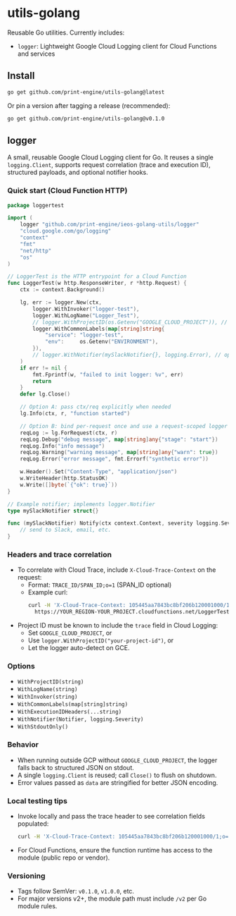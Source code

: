 # utils-golang

Reusable Go utilities. Currently includes:

- `logger`: Lightweight Google Cloud Logging client for Cloud Functions and services

## Install

```bash
go get github.com/print-engine/utils-golang@latest
```

Or pin a version after tagging a release (recommended):

```bash
go get github.com/print-engine/utils-golang@v0.1.0
```

## logger

A small, reusable Google Cloud Logging client for Go. It reuses a single `logging.Client`, supports request correlation (trace and execution ID), structured payloads, and optional notifier hooks.

### Quick start (Cloud Function HTTP)

```go
package loggertest

import (
    logger "github.com/print-engine/ieos-golang-utils/logger"
    "cloud.google.com/go/logging"
    "context"
    "fmt"
    "net/http"
    "os"
)

// LoggerTest is the HTTP entrypoint for a Cloud Function
func LoggerTest(w http.ResponseWriter, r *http.Request) {
    ctx := context.Background()

    lg, err := logger.New(ctx,
        logger.WithInvoker("logger-test"),
        logger.WithLogName("Logger_Test"),
        // logger.WithProjectID(os.Getenv("GOOGLE_CLOUD_PROJECT")), // optional; auto-detected if omitted
        logger.WithCommonLabels(map[string]string{
            "service": "logger-test",
            "env":     os.Getenv("ENVIRONMENT"),
        }),
        // logger.WithNotifier(mySlackNotifier{}, logging.Error), // optional
    )
    if err != nil {
        fmt.Fprintf(w, "failed to init logger: %v", err)
        return
    }
    defer lg.Close()

    // Option A: pass ctx/req explicitly when needed
    lg.Info(ctx, r, "function started")

    // Option B: bind per-request once and use a request-scoped logger
    reqLog := lg.ForRequest(ctx, r)
    reqLog.Debug("debug message", map[string]any{"stage": "start"})
    reqLog.Info("info message")
    reqLog.Warning("warning message", map[string]any{"warn": true})
    reqLog.Error("error message", fmt.Errorf("synthetic error"))

    w.Header().Set("Content-Type", "application/json")
    w.WriteHeader(http.StatusOK)
    w.Write([]byte(`{"ok": true}`))
}

// Example notifier; implements logger.Notifier
type mySlackNotifier struct{}

func (mySlackNotifier) Notify(ctx context.Context, severity logging.Severity, executionID string, message string, payload any) {
    // send to Slack, email, etc.
}
```

### Headers and trace correlation

- To correlate with Cloud Trace, include `X-Cloud-Trace-Context` on the request:
  - Format: `TRACE_ID/SPAN_ID;o=1` (SPAN_ID optional)
  - Example curl:
    ```bash
    curl -H 'X-Cloud-Trace-Context: 105445aa7843bc8bf206b120001000/1;o=1' \
      https://YOUR_REGION-YOUR_PROJECT.cloudfunctions.net/LoggerTest
    ```
- Project ID must be known to include the `trace` field in Cloud Logging:
  - Set `GOOGLE_CLOUD_PROJECT`, or
  - Use `logger.WithProjectID("your-project-id")`, or
  - Let the logger auto-detect on GCE.

### Options

- `WithProjectID(string)`
- `WithLogName(string)`
- `WithInvoker(string)`
- `WithCommonLabels(map[string]string)`
- `WithExecutionIDHeaders(...string)`
- `WithNotifier(Notifier, logging.Severity)`
- `WithStdoutOnly()`

### Behavior

- When running outside GCP without `GOOGLE_CLOUD_PROJECT`, the logger falls back to structured JSON on stdout.
- A single `logging.Client` is reused; call `Close()` to flush on shutdown.
- Error values passed as `data` are stringified for better JSON encoding.

### Local testing tips

- Invoke locally and pass the trace header to see correlation fields populated:
  ```bash
  curl -H 'X-Cloud-Trace-Context: 105445aa7843bc8bf206b120001000/1;o=1' localhost:8080
  ```
- For Cloud Functions, ensure the function runtime has access to the module (public repo or vendor).

### Versioning

- Tags follow SemVer: `v0.1.0`, `v1.0.0`, etc.
- For major versions v2+, the module path must include `/v2` per Go module rules.
